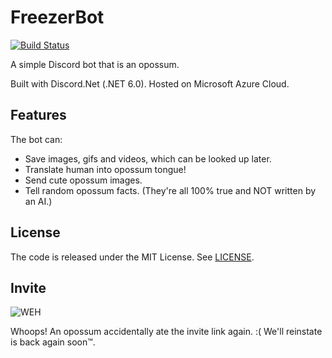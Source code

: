 # FreezerBot
[![Build Status](https://github.com/Ewwmewgewd/FreezerBot/workflows/.NET/badge.svg)](https://github.com/fabianishere/brainfuck/actions?query=workflow%3ABuild)

A simple Discord bot that is an opossum.

Built with Discord.Net (.NET 6.0).
Hosted on Microsoft Azure Cloud.

## Features
The bot can:
- Save images, gifs and videos, which can be looked up later.
- Translate human into opossum tongue!
- Send cute opossum images.
- Tell random opossum facts. (They're all 100% true and NOT written by an AI.)

## License
The code is released under the MIT License. See [LICENSE](/LICENSE).

## Invite
![WEH](https://imgur.com/dRLQcoP.png)

Whoops! An opossum accidentally ate the invite link again. :( We'll reinstate is back again soon™.
